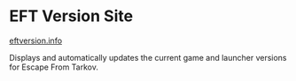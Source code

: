 EFT Version Site
====

[eftversion.info](https://www.eftversion.info)

Displays and automatically updates the current game and launcher versions for
Escape From Tarkov.
